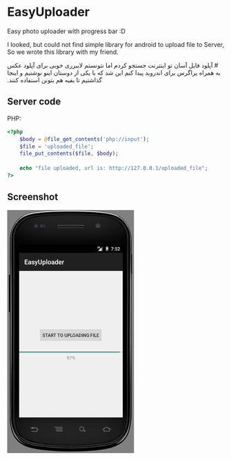 # EasyUploader
Easy photo uploader with progress bar :D

I looked, but could not find simple library for android to upload file to Server, So we wrote this library with my friend.

&#x202b;# آپلود فایل آسان
&#x202b;تو اینترنت جستجو کردم اما نتونستم لایبرری خوبی برای آپلود عکس به همراه پراگرس برای اندروید پیدا کنم این شد که با یکی از دوستان اینو نوشتیم و اینجا گذاشتیم تا بقیه هم بتونن استفاده کنند.

## Server code

PHP:
```php
<?php
	$body = @file_get_contents('php://input');
	$file = 'uploaded_file';
	file_put_contents($file, $body);

	echo "file uploaded, url is: http://127.0.0.1/uploaded_file";
?>
```

## Screenshot

![Easy Uploader](https://github.com/hanihashemi/EasyUploader/blob/master/images/screenshot.png)
